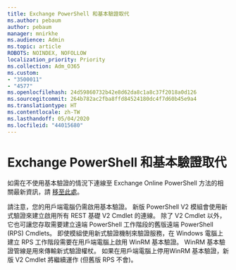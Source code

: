 ```yaml
---
title: Exchange PowerShell 和基本驗證取代
ms.author: pebaum
author: pebaum
manager: mnirkhe
ms.audience: Admin
ms.topic: article
ROBOTS: NOINDEX, NOFOLLOW
localization_priority: Priority
ms.collection: Adm_O365
ms.custom:
- "3500011"
- "4577"
ms.openlocfilehash: 24d59860732b42e8d62da8c1a8c37f2018a0d126
ms.sourcegitcommit: 264b782ac2fba8ffd84524180dc4f7d60b45e9a4
ms.translationtype: HT
ms.contentlocale: zh-TW
ms.lasthandoff: 05/04/2020
ms.locfileid: "44015680"
---
```

# <a name="exchange-powershell-and-basic-authentication-deprecation"></a>Exchange PowerShell 和基本驗證取代

如需在不使用基本驗證的情況下連線至 Exchange Online PowerShell 方法的相關最新資訊，請 [移至此處](https://aka.ms/psbasicauth)。

請注意，您的用戶端電腦仍需啟用基本驗證。
新版 PowerShell V2 模組會使用新式驗證來建立啟用所有 REST 基礎 V2 Cmdlet 的連線。 除了 V2 Cmdlet 以外，它也可讓您存取需要建立遠端 PowerShell 工作階段的舊版遠端 PowerShell (RPS) Cmdlets。 即使模組使用新式驗證機制來驗證服務，在 Windows 電腦上建立 RPS 工作階段需要在用戶端電腦上啟用 WinRM 基本驗證。 WinRM 基本驗證管線是用來傳輸新式驗證權杖。 如果在用戶端電腦上停用WinRM 基本驗證，新版 V2 Cmdlet 將繼續運作 (但舊版 RPS 不會)。
